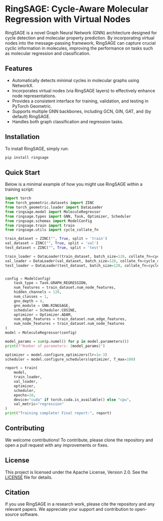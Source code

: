 # RingSAGE: Cycle-Aware Molecular Regression with Virtual Nodes

RingSAGE is a novel Graph Neural Network (GNN) architecture designed for cycle detection and molecular property prediction. By incorporating virtual nodes into the message-passing framework, RingSAGE can capture crucial cyclic information in molecules, improving the performance on tasks such as molecular regression and classification.


## Features

- Automatically detects minimal cycles in molecular graphs using NetworkX.
- Incorporates virtual nodes (via RingSAGE layers) to effectively enhance node representations.
- Provides a consistent interface for training, validation, and testing in PyTorch Geometric.
- Supports multiple GNN backbones, including GCN, GIN, GAT, and (by default) RingSAGE.
- Handles both graph classification and regression tasks.


## Installation
To install RingSAGE, simply run:

```bash
pip install ringsage
```

## Quick Start

Below is a minimal example of how you might use RingSAGE within a training script:

```python
import torch
from torch_geometric.datasets import ZINC
from torch_geometric.loader import DataLoader
from ringsage.model import MoleculeRegressor
from ringsage.types import GNN, Task, Optimizer, Scheduler
from ringsage.schemas import ModelConfig
from ringsage.train import train
from ringsage.utils import cycle_collate_fn

train_dataset = ZINC("", True, split = 'train')
val_dataset = ZINC("", True, split = 'val')
test_dataset = ZINC("", True, split = 'test')

train_loader = DataLoader(train_dataset, batch_size=128, collate_fn=cycle_collate_fn)
val_loader = DataLoader(val_dataset, batch_size=128, collate_fn=cycle_collate_fn)
test_loader = DataLoader(test_dataset, batch_size=128, collate_fn=cycle_collate_fn)


config = ModelConfig(
    task_type = Task.GRAPH_REGRESSION,
    num_features = train_dataset.num_node_features,
    hidden_channels = 128,
    num_classes = 1,
    gnn_depth = 4,
    gnn_module = GNN.RINGSAGE,
    scheduler = Scheduler.COSINE,
    optimizer = Optimizer.ADAM,
    num_edge_features = train_dataset.num_edge_features,
    num_node_features = train_dataset.num_node_features
)
model = MoleculeRegressor(config)

model_params = sum(p.numel() for p in model.parameters())
print(f"Number of parameters: {model_params}")

optimizer = model.configure_optimizers(lr=1e-3)
scheduler = model.configure_schedulers(optimizer, T_max=100)

report = train(
    model,
    train_loader,
    val_loader,
    optimizer,
    scheduler,
    epochs=10,
    device="cuda" if torch.cuda.is_available() else "cpu",
    val_metric="regression"
)
print("Training complete! Final report:", report)
```

## Contributing
We welcome contributions! To contribute, please clone the repository and open a pull request with any improvements or fixes.

## License
This project is licensed under the Apache License, Version 2.0. See the [LICENSE](LICENSE) file for details. 

## Citation
If you use RingSAGE in a research work, please cite the repository and any relevant papers. We appreciate your support and contribution to open-source software.
